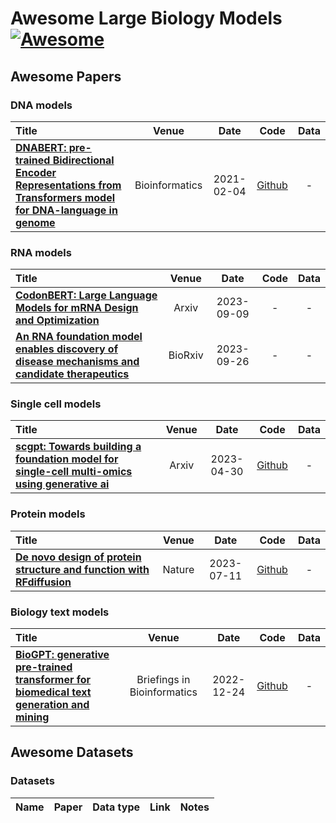 # Awesome Large Biology Models [![Awesome](https://awesome.re/badge.svg)](https://awesome.re)

## Awesome Papers

### DNA models
|  Title  |   Venue  |   Date   |   Code   |   Data   |
|:--------|:--------:|:--------:|:--------:|:--------:|
| [**DNABERT: pre-trained Bidirectional Encoder Representations from Transformers model for DNA-language in genome**](https://academic.oup.com/bioinformatics/article/37/15/2112/6128680) <br>| Bioinformatics | 2021-02-04 | [Github](https://github.com/jerryji1993/DNABERT) | - |


### RNA models
|  Title  |   Venue  |   Date   |   Code   |   Data   |
|:--------|:--------:|:--------:|:--------:|:--------:|
| [**CodonBERT: Large Language Models for mRNA Design and Optimization**](https://www.biorxiv.org/content/biorxiv/early/2023/09/12/2023.09.09.556981.full.pdf) | Arxiv | 2023-09-09 | - | - |
| [**An RNA foundation model enables discovery of disease mechanisms and candidate therapeutics**](https://www.biorxiv.org/content/10.1101/2023.09.20.558508v1) | BioRxiv | 2023-09-26 | - | - |


### Single cell models
|  Title  |   Venue  |   Date   |   Code   |   Data   |
|:--------|:--------:|:--------:|:--------:|:--------:|
| [**scgpt: Towards building a foundation model for single-cell multi-omics using generative ai**](https://www.biorxiv.org/content/biorxiv/early/2023/05/01/2023.04.30.538439.full.pdf) | Arxiv | 2023-04-30 | [Github](https://github.com/bowang-lab/scGPT) | - |

### Protein models
|  Title  |   Venue  |   Date   |   Code   |   Data   |
|:--------|:--------:|:--------:|:--------:|:--------:|
| [**De novo design of protein structure and function with RFdiffusion**](https://academic.oup.com/bioinformatics/article/37/15/2112/6128680) | Nature | 2023-07-11 | [Github](https://github.com/RosettaCommons/RFdiffusion) | - |

### Biology text models
|  Title  |   Venue  |   Date   |   Code   |   Data   |
|:--------|:--------:|:--------:|:--------:|:--------:|
| [**BioGPT: generative pre-trained transformer for biomedical text generation and mining**](https://academic.oup.com/bib/article-abstract/23/6/bbac409/6713511) | Briefings in Bioinformatics | 2022-12-24 | [Github](https://github.com/microsoft/BioGPT) | - |


## Awesome Datasets

### Datasets
|  Name   |   Paper  |   Data type   |   Link   |   Notes   |
|:--------|:--------:|:--------:|:--------:|:--------:|
